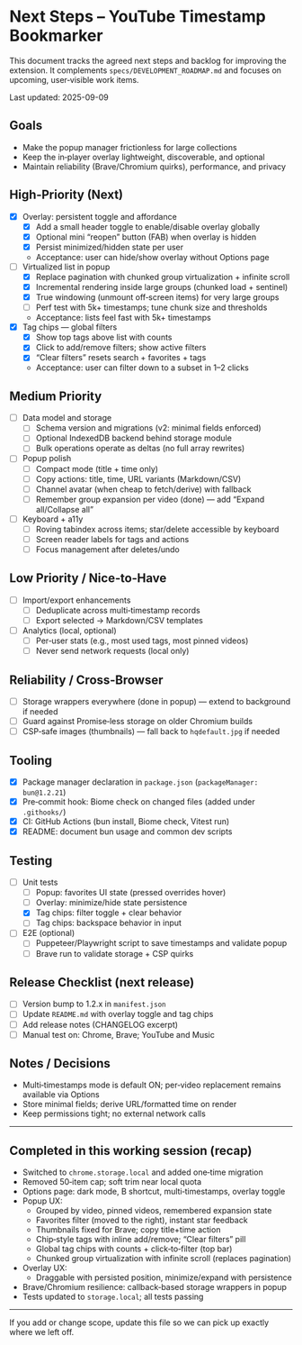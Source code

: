 # Next Steps – YouTube Timestamp Bookmarker

This document tracks the agreed next steps and backlog for improving the
extension. It complements `specs/DEVELOPMENT_ROADMAP.md` and focuses on
upcoming, user‑visible work items.

Last updated: 2025-09-09

## Goals
- Make the popup manager frictionless for large collections
- Keep the in‑player overlay lightweight, discoverable, and optional
- Maintain reliability (Brave/Chromium quirks), performance, and privacy

## High‑Priority (Next)
- [x] Overlay: persistent toggle and affordance
  - [x] Add a small header toggle to enable/disable overlay globally
  - [x] Optional mini “reopen” button (FAB) when overlay is hidden
  - [x] Persist minimized/hidden state per user
  - Acceptance: user can hide/show overlay without Options page
- [ ] Virtualized list in popup
  - [x] Replace pagination with chunked group virtualization + infinite scroll
  - [x] Incremental rendering inside large groups (chunked load + sentinel)
  - [x] True windowing (unmount off‑screen items) for very large groups
  - [ ] Perf test with 5k+ timestamps; tune chunk size and thresholds
  - Acceptance: lists feel fast with 5k+ timestamps
- [x] Tag chips — global filters
  - [x] Show top tags above list with counts
  - [x] Click to add/remove filters; show active filters
  - [x] “Clear filters” resets search + favorites + tags
  - Acceptance: user can filter down to a subset in 1–2 clicks

## Medium Priority
- [ ] Data model and storage
  - [ ] Schema version and migrations (v2: minimal fields enforced)
  - [ ] Optional IndexedDB backend behind storage module
  - [ ] Bulk operations operate as deltas (no full array rewrites)
- [ ] Popup polish
  - [ ] Compact mode (title + time only)
  - [ ] Copy actions: title, time, URL variants (Markdown/CSV)
  - [ ] Channel avatar (when cheap to fetch/derive) with fallback
  - [ ] Remember group expansion per video (done) — add “Expand all/Collapse all”
- [ ] Keyboard + a11y
  - [ ] Roving tabindex across items; star/delete accessible by keyboard
  - [ ] Screen reader labels for tags and actions
  - [ ] Focus management after deletes/undo

## Low Priority / Nice‑to‑Have
- [ ] Import/export enhancements
  - [ ] Deduplicate across multi‑timestamp records
  - [ ] Export selected → Markdown/CSV templates
- [ ] Analytics (local, optional)
  - [ ] Per‑user stats (e.g., most used tags, most pinned videos)
  - [ ] Never send network requests (local only)

## Reliability / Cross‑Browser
- [ ] Storage wrappers everywhere (done in popup) — extend to background if needed
- [ ] Guard against Promise‑less storage on older Chromium builds
- [ ] CSP‑safe images (thumbnails) — fall back to `hqdefault.jpg` if needed

## Tooling
- [x] Package manager declaration in `package.json` (`packageManager: bun@1.2.21`)
- [x] Pre‑commit hook: Biome check on changed files (added under `.githooks/`)
- [x] CI: GitHub Actions (bun install, Biome check, Vitest run)
- [x] README: document bun usage and common dev scripts

## Testing
- [ ] Unit tests
  - [ ] Popup: favorites UI state (pressed overrides hover)
  - [ ] Overlay: minimize/hide state persistence
  - [x] Tag chips: filter toggle + clear behavior
  - [ ] Tag chips: backspace behavior in input
- [ ] E2E (optional)
  - [ ] Puppeteer/Playwright script to save timestamps and validate popup
  - [ ] Brave run to validate storage + CSP quirks

## Release Checklist (next release)
- [ ] Version bump to 1.2.x in `manifest.json`
- [ ] Update `README.md` with overlay toggle and tag chips
- [ ] Add release notes (CHANGELOG excerpt)
- [ ] Manual test on: Chrome, Brave; YouTube and Music

## Notes / Decisions
- Multi‑timestamps mode is default ON; per‑video replacement remains available via Options
- Store minimal fields; derive URL/formatted time on render
- Keep permissions tight; no external network calls

---

## Completed in this working session (recap)
- Switched to `chrome.storage.local` and added one‑time migration
- Removed 50‑item cap; soft trim near local quota
- Options page: dark mode, B shortcut, multi‑timestamps, overlay toggle
- Popup UX:
  - Grouped by video, pinned videos, remembered expansion state
  - Favorites filter (moved to the right), instant star feedback
  - Thumbnails fixed for Brave; copy title+time action
  - Chip‑style tags with inline add/remove; “Clear filters” pill
  - Global tag chips with counts + click‑to‑filter (top bar)
  - Chunked group virtualization with infinite scroll (replaces pagination)
- Overlay UX:
  - Draggable with persisted position, minimize/expand with persistence
- Brave/Chromium resilience: callback‑based storage wrappers in popup
- Tests updated to `storage.local`; all tests passing

---

If you add or change scope, update this file so we can pick up exactly
where we left off.
